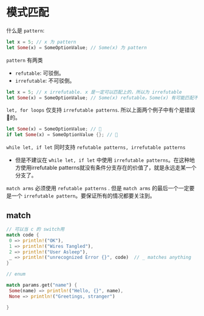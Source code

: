 # 模式匹配

什么是 `pattern`:

```rust
let x = 5; // x 为 pattern
let Some(x) = SomeOptionValue; // Some(x) 为 pattern
```



`pattern` 有两类

* `refutable`: 可驳倒。
* `irrefutable`: 不可驳倒。

```rust
let x = 5; // x irrefutable. x 是一定可以匹配上的，所以为 irrefutable
let Some(x) = SomeOptionValue; // Some(x) refutable。Some(x) 有可能匹配不上，所以为 refutable
```



 `let, for loops` 仅支持 `irrefutable patterns`. 所以上面两个例子中有个是错误🙅的。

```rust
let Some(x) = SomeOptionValue; // 🙅
if let Some(x) = SomeOptionValue {}; // 🙆
```



`while let, if let` 同时支持 `refutable patterns, irrefutable patterns`

* 但是不建议在 `while let, if let` 中使用 `irrefutable patterns`。在这种地方使用irrefutable patterns就没有条件分支存在的价值了，就是永远走某一个分支了。



`match arms` 必须使用 `refutable patterns` . 但是 `match arms` 的最后一个一定要是一个 `irrefutable pattern`。要保证所有的情况都要关注到。

## match

```rust
// 可以当 c 的 switch用
match code {
 0 => println!("OK"),
 1 => println!("Wires Tangled"),
 2 => println!("User Asleep"),
 _ => println!("unrecognized Error {}", code)  // _ matches anything
}
```

```rust
// enum

match params.get("name") {
 Some(name) => println!("Hello, {}", name),
 None => println!("Greetings, stranger")

}

```



 
